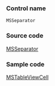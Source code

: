 ### Control name

`MSSeparator`

### Source code

[MSSeparator](https://github.com/OfficeDev/ui-fabric-ios/blob/master/OfficeUIFabric/Controls/MSSeparator.swift)

### Sample code

[MSTableViewCell](https://github.com/OfficeDev/ui-fabric-ios/blob/master/OfficeUIFabric/Table%20View/MSTableViewCell.swift)
